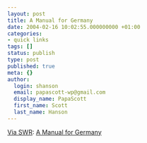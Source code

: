 ```yaml
---
layout: post
title: A Manual for Germany
date: 2004-02-16 10:02:55.000000000 +01:00
categories:
- quick links
tags: []
status: publish
type: post
published: true
meta: {}
author:
  login: shanson
  email: papascott-wp@gmail.com
  display_name: PapaScott
  first_name: Scott
  last_name: Hanson
---
```

<p><a title="Der Schockwellenreiter" href="http://schockwellenreiter.server-wg.de/blog/1781">Via SWR</a>: <a title=" We hope the word foreigner will become a foreign word for you as soon as possible..." href="http://www.handbuch-deutschland.de/index_en.html">A Manual for Germany</a></p>
